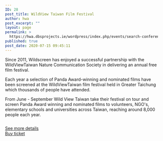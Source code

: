 ```yaml
---
ID: 28
post_title: WildView Taiwan Film Festival
author: hwa
post_excerpt: ""
layout: page
permalink: >
  https://hwa.dbsprojects.ie/wordpress/index.php/events/search-conferences/wildview-taiwan-film-festival/
published: true
post_date: 2020-07-15 09:45:11
---
```

<!-- wp:paragraph -->
<p>Since 2011, Wildscreen has enjoyed a successful partnership with the WildViewTaiwan Nature Communication Society in delivering an annual free film festival.</p>
<!-- /wp:paragraph -->

<!-- wp:paragraph -->
<p>Each year a selection of Panda Award-winning and nominated films have been screened at the WildViewTaiwan&nbsp;film festival held in Greater Taichung which thousands of people have attended.</p>
<!-- /wp:paragraph -->

<!-- wp:paragraph -->
<p>From June - September Wild View Taiwan take their festival on tour and screen Panda Award winning&nbsp;and nominated films to volunteers, NGO's, elementary schools and universities across Taiwan,&nbsp;reaching around 8,000 people each year.</p>
<!-- /wp:paragraph -->

<!-- wp:image {"id":30,"sizeSlug":"large"} -->
<figure class="wp-block-image size-large"><img src="https://hwa.dbsprojects.ie/wordpress/wp-content/uploads/2020/07/wei_ming_ming_-2.jpg" alt="" class="wp-image-30"/></figure>
<!-- /wp:image -->

<!-- wp:buttons -->
<div class="wp-block-buttons"><!-- wp:button -->
<div class="wp-block-button"><a class="wp-block-button__link" href="https://www.wildviewtaiwan.org.tw/festival/1789">See more details</a></div>
<!-- /wp:button -->

<!-- wp:button -->
<div class="wp-block-button"><a class="wp-block-button__link" href="https://hwa.dbsprojects.ie/wordpress/index.php/events/buy-event-tickets/" target="_blank" rel="noreferrer noopener">Buy ticket</a></div>
<!-- /wp:button --></div>
<!-- /wp:buttons -->

<!-- wp:social-links -->
<ul class="wp-block-social-links"><!-- wp:social-link {"url":"https://wordpress.org","service":"wordpress"} /-->

<!-- wp:social-link {"url":"https://www.facebook.com/WildViewTaiwan/","service":"facebook"} /-->

<!-- wp:social-link {"service":"twitter"} /-->

<!-- wp:social-link {"service":"instagram"} /-->

<!-- wp:social-link {"service":"linkedin"} /-->

<!-- wp:social-link {"service":"youtube"} /--></ul>
<!-- /wp:social-links -->

<!-- wp:paragraph -->
<p></p>
<!-- /wp:paragraph -->